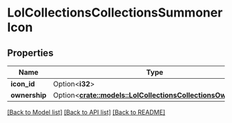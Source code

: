 # LolCollectionsCollectionsSummonerIcon

## Properties

Name | Type | Description | Notes
------------ | ------------- | ------------- | -------------
**icon_id** | Option<**i32**> |  | [optional]
**ownership** | Option<[**crate::models::LolCollectionsCollectionsOwnership**](LolCollectionsCollectionsOwnership.md)> |  | [optional]

[[Back to Model list]](../README.md#documentation-for-models) [[Back to API list]](../README.md#documentation-for-api-endpoints) [[Back to README]](../README.md)


